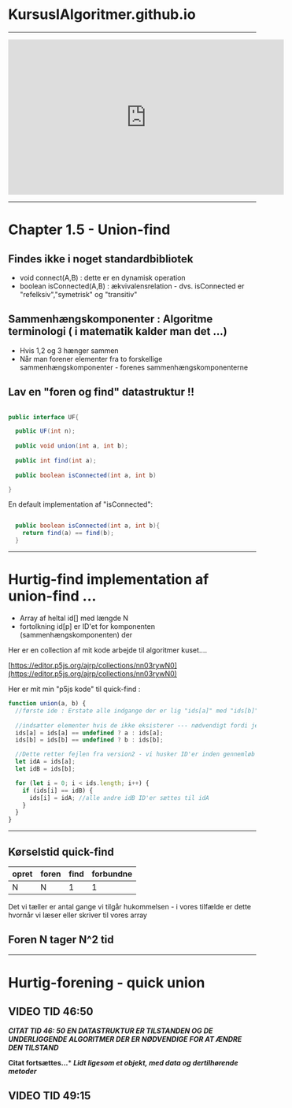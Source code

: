 # KursusIAlgoritmer.github.io

----
<iframe width="560" height="315" src="https://www.youtube.com/embed/xmbjs-rQf4k" title="YouTube video player" frameborder="0" allow="accelerometer; autoplay; clipboard-write; encrypted-media; gyroscope; picture-in-picture" allowfullscreen></iframe>

----

# Chapter 1.5 - Union-find

## Findes ikke i noget standardbibliotek

- void connect(A,B)     : dette er en dynamisk operation
- boolean isConnected(A,B) : ækvivalensrelation - dvs. isConnected er "refelksiv","symetrisk" og "transitiv"

## Sammenhængskomponenter : Algoritme terminologi ( i matematik kalder man det ...)

- Hvis 1,2 og 3 hænger sammen
- Når man forener elementer fra to forskellige sammenhængskomponenter - forenes sammenhængskomponenterne

## Lav en "foren og find" datastruktur !!

```java

public interface UF{

  public UF(int n);
  
  public void union(int a, int b);
  
  public int find(int a);
  
  public boolean isConnected(int a, int b)

}

```

En default implementation af "isConnected":

```java

  public boolean isConnected(int a, int b){
    return find(a) == find(b);
  }

```
------------------------------------------------------------------------------------------------------------
# Hurtig-find implementation af union-find ...

- Array af heltal id[] med længde N
- fortolkning id[p] er ID'et for komponenten (sammenhængskomponenten) der  


Her er en collection af mit kode arbejde til algoritmer kuset....

[https://editor.p5js.org/ajrp/collections/nn03rywN0](https://editor.p5js.org/ajrp/collections/nn03rywN0)

Her er mit min "p5js kode" til quick-find :

```javascript
function union(a, b) {
  //første ide : Erstate alle indgange der er lig "ids[a]" med "ids[b]"
  
  //indsætter elementer hvis de ikke eksisterer --- nødvendigt fordi jeg starter med ukendt længde modsat bog
  ids[a] = ids[a] == undefined ? a : ids[a];
  ids[b] = ids[b] == undefined ? b : ids[b];

  //Dette retter fejlen fra version2 - vi husker ID'er inden gennemløb
  let idA = ids[a];
  let idB = ids[b];

  for (let i = 0; i < ids.length; i++) {
    if (ids[i] == idB) {
      ids[i] = idA; //alle andre idB ID'er sættes til idA
    }
  }
}
```
------------------------------------------------------------------------------------------------------------
## Kørselstid quick-find

| opret | foren | find | forbundne |
| ------| ----- | ---- | --------- |
| N     | N     | 1    | 1         |

Det vi tæller er antal gange vi tilgår hukommelsen - i vores tilfælde er dette hvornår vi læser eller skriver til vores array

## Foren N tager N^2 tid

------------------------------------------------------------------------------------------------------------
# Hurtig-forening - quick union



## VIDEO TID 46:50

***CITAT TID 46: 50***
***EN DATASTRUKTUR ER TILSTANDEN OG DE UNDERLIGGENDE ALGORITMER DER ER NØDVENDIGE FOR AT ÆNDRE DEN TILSTAND***

**Citat fortsættes...***
***Lidt ligesom et objekt, med data og dertilhørende metoder***


## VIDEO TID 49:15
